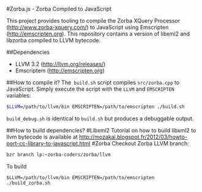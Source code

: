 #Zorba.js - Zorba Compiled to JavaScript

This project provides tooling to compile the Zorba XQuery Processor (http://www.zorba-xquery.com/) to JavaScript using Emscripten (http://emscripten.org).
This repository contains a version of libxml2 and libzorba compiled to LLVM bytecode.

##Dependencies
* LLVM 3.2 (http://llvm.org/releases/)
* Emscriptem (http://emscripten.org)

##How to compile it?
The` build.sh` script compiles `src/zorba.cpp` to JavaScript.
Simply execute the script with the `LLVM` and `EMSCRIPTEN` variables:
```bash
$LLVM=/path/to/llvm/bin EMSCRIPTEN=/path/to/emscripten ./build.sh
```

`build_debug.sh` is identical to `build.sh` but produces a debuggable output.

##How to build dependencies?
#Libxml2
Tutorial on how to build libxml2 to llvm bytecode is available at http://mozakai.blogspot.fr/2012/03/howto-port-cc-library-to-javascript.html
#Zorba
Checkout Zorba LLVM branch:
```bash
bzr branch lp:~zorba-coders/zorba/llvm
```
To build
```
$LLVM=/path/to/llvm/bin EMSCRIPTEN=/path/to/emscripten ./build_zorba.sh
```

